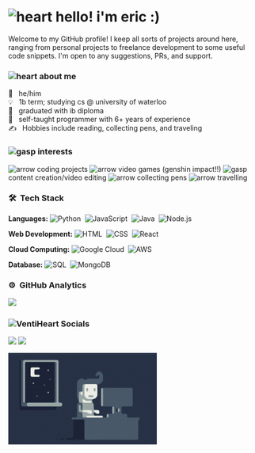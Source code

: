 # <img src="https://cdn.discordapp.com/emojis/875552439556780083.png?size=240&quality=lossless" width="32px" height="32px" alt="heart"> hello! i'm eric :)

Welcome to my GitHub profile! I keep all sorts of projects around here, ranging from personal projects to freelance development to some useful code snippets. I'm open to any suggestions, PRs, and support. 

### <img src="https://cdn.discordapp.com/emojis/994711646985527397.png?size=128&quality=lossless" width="32px" height="32px" alt="heart"> about me

👥 &nbsp; he/him\
💡 &nbsp; 1b term; studying cs @ university of waterloo\
📜 &nbsp; graduated with ib diploma\
🌱 &nbsp; self-taught programmer with 6+ years of experience\
✍️ &nbsp; Hobbies include reading, collecting pens, and traveling

### <img src="https://cdn.discordapp.com/emojis/1046905454581788692.png?size=240&quality=lossless" width="32px" height="32px" alt="gasp"> interests
<img src="https://cdn.discordapp.com/emojis/849398611888570369.png?size=240&quality=lossless" width="32px" height="32px" alt="arrow"> coding projects
<img src="https://cdn.discordapp.com/emojis/849398611888570369.png?size=240&quality=lossless" width="32px" height="32px" alt="arrow"> video games (genshin impact!!)
<img src="https://cdn.discordapp.com/emojis/849398611888570369.png?size=240&quality=lossless" width="32px" height="32px" alt="gasp"> content creation/video editing
<img src="https://cdn.discordapp.com/emojis/849398611888570369.png?size=240&quality=lossless" width="32px" height="32px" alt="arrow"> collecting pens
<img src="https://cdn.discordapp.com/emojis/849398611888570369.png?size=240&quality=lossless" width="32px" height="32px" alt="arrow"> travelling


### 🛠 &nbsp;Tech Stack

**Languages:**
![Python](https://img.shields.io/badge/-Python-05122A?style=flat&logo=python)&nbsp;
![JavaScript](https://img.shields.io/badge/-JavaScript-05122A?style=flat&logo=javascript)&nbsp;
![Java](https://img.shields.io/badge/-Java-05122A?style=flat&logo=Java&logoColor=FFA518)&nbsp;
![Node.js](https://img.shields.io/badge/-Node.js-05122A?style=flat&logo=node.js)&nbsp;

**Web Development:**
![HTML](https://img.shields.io/badge/-HTML-05122A?style=flat&logo=HTML5)&nbsp;
![CSS](https://img.shields.io/badge/-CSS-05122A?style=flat&logo=CSS)&nbsp;
![React](https://img.shields.io/badge/-React-05122A?style=flat&logo=react)&nbsp;

**Cloud Computing:**
![Google Cloud](https://img.shields.io/badge/-Google%20Cloud-05122A?style=flat&logo=CSS)&nbsp;
![AWS](https://img.shields.io/badge/-AWS-05122A?style=flat&logo=CSS)&nbsp;

**Database:**
![SQL](https://img.shields.io/badge/-SQL-05122A?style=flat&logo=CSS)&nbsp;
![MongoDB](https://img.shields.io/badge/-MongoDB-05122A?style=flat&logo=CSS)&nbsp;

### ⚙️ &nbsp;GitHub Analytics

<p align="left">
<a href="https://github.com/erickang21">
<img height="180em" src="https://github-readme-stats-eight-theta.vercel.app/api?username=erickang21&show_icons=true&theme=algolia&include_all_commits=true&count_private=true"/>
</a>
</p>

### <a><img src="https://cdn.discordapp.com/emojis/842204546523463700.png?size=128" width="24px" height="24px" alt="VentiHeart"></a> Socials

<p align="left">
<a href="https://www.linkedin.com/in/eric-kang-7052bb121/"><img src="https://img.shields.io/badge/LinkedIn-Eric%20Kang-blue"/></a>
<a href="mailto:kang.eric.hi@gmail.com"><img src="https://img.shields.io/badge/-kang.eric.hi@gmail.com-D14836?style=flat&logo=Gmail&logoColor=white"/></a>
</p>

<img alt="Night Coding" src="https://raw.githubusercontent.com/AVS1508/AVS1508/master/assets/Night-Coding.gif" align="left"/>
